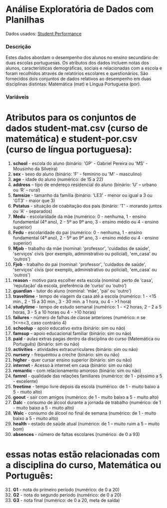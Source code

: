 # Análise Exploratória de Dados com Planilhas

Dados usados: [Student Performance](https://archive.ics.uci.edu/dataset/320/student+performance)

### Descrição

Estes dados abordam o desempenho dos alunos no ensino secundário de duas escolas portuguesas. Os atributos dos dados incluem notas dos alunos, características demográficas, sociais e relacionadas com a escola e foram recolhidos através de relatórios escolares e questionários. São fornecidos dois conjuntos de dados relativos ao desempenho em duas disciplinas distintas: Matemática (mat) e Língua Portuguesa (por). 

### Variáveis

# Atributos para os conjuntos de dados student-mat.csv (curso de matemática) e student-por.csv (curso de língua portuguesa):
1. **school** - escola do aluno (binário: 'GP' - Gabriel Pereira ou 'MS' - Mousinho da Silveira)
2. **sex** - sexo do aluno (binário: 'F' - feminino ou 'M' - masculino)
3. **age** - idade do aluno (numérico: de 15 a 22)
4. **address** – tipo de endereço residencial do aluno (binário: ‘U’ – urbano ou ‘R’ – rural)
5. **famsize** - tamanho da família (binário: 'LE3' - menor ou igual a 3 ou 'GT3' - maior que 3)
6. **Pstatus** - situação de coabitação dos pais (binário: 'T' - morando juntos ou 'A' - separados)
7. **Medu** - escolaridade da mãe (numérico: 0 - nenhuma, 1 - ensino fundamental (4º ano), 2 - 5º ao 9º ano, 3 - ensino médio ou 4 - ensino superior)
8. **Fedu** - escolaridade do pai (numérico: 0 - nenhuma, 1 - ensino fundamental (4º ano), 2 - 5º ao 9º ano, 3 - ensino médio ou 4 - ensino superior)
9. **Mjob** - trabalho da mãe (nominal: 'professor', 'cuidados de saúde', 'serviços' civis (por exemplo, administrativo ou policial), 'em_casa' ou 'outros')
10. **Fjob** - trabalho do pai (nominal: 'professor', 'cuidados de saúde', 'serviços' civis (por exemplo, administrativo ou policial), 'em_casa' ou 'outros')
11. **reason** - motivo para escolher esta escola (nominal: perto de ‘casa’, ‘reputação’ da escola, preferência de ‘curso’ ou ‘outro’)
12. **guardian** - tutor do aluno (nominal: 'mãe', 'pai' ou 'outro')
13. **traveltime** - tempo de viagem da casa até a escola (numérico: 1 - <15 min., 2 - 15 a 30 min., 3 - 30 min. a 1 hora, ou 4 - >1 hora)
14. **studytime** - tempo de estudo semanal (numérico: 1 - <2 horas, 2 - 2 a 5 horas, 3 - 5 a 10 horas ou 4 - >10 horas)
15. **failures** - número de falhas de classe anteriores (numérico: n se 1<=n<3, caso contrário 4)
16. **schoolup** - apoio educativo extra (binário: sim ou não)
17. **famsup** – apoio educacional familiar (binário: sim ou não)
18. **paid** - aulas extras pagas dentro da disciplina do curso (Matemática ou Português) (binário: sim ou não)
19. **activities** - atividades extracurriculares (binário: sim ou não)
20. **nursery** - frequentou a creche (binário: sim ou não)
21. **higher** - quer cursar ensino superior (binário: sim ou não)
22. **internet** - Acesso à internet em casa (binário: sim ou não)
23. **romantic** - com relacionamento amoroso (binário: sim ou não)
24. **famrel** - qualidade das relações familiares (numérico: de 1 - péssimo a 5 - excelente)
25. **freetime** - tempo livre depois da escola (numérico: de 1 - muito baixo a 5 - muito alto)
26. **goout** - sair com amigos (numérico: de 1 - muito baixo a 5 - muito alto)
27. **Dalc** - consumo de álcool durante a jornada de trabalho (numérico: de 1 - muito baixo a 5 - muito alto)
28. **Walc** - consumo de álcool no final de semana (numérico: de 1 - muito baixo a 5 - muito alto)
29. **health** – estado de saúde atual (numérico: de 1 – muito ruim a 5 – muito bom)
30. **absences** - número de faltas escolares (numérico: de 0 a 93)
# essas notas estão relacionadas com a disciplina do curso, Matemática ou Português:
31. **G1** - nota do primeiro período (numérico: de 0 a 20)
32. **G2** - nota do segundo período (numérico: de 0 a 20)
33. **G3** - nota final (numérico: de 0 a 20, meta de saída)

